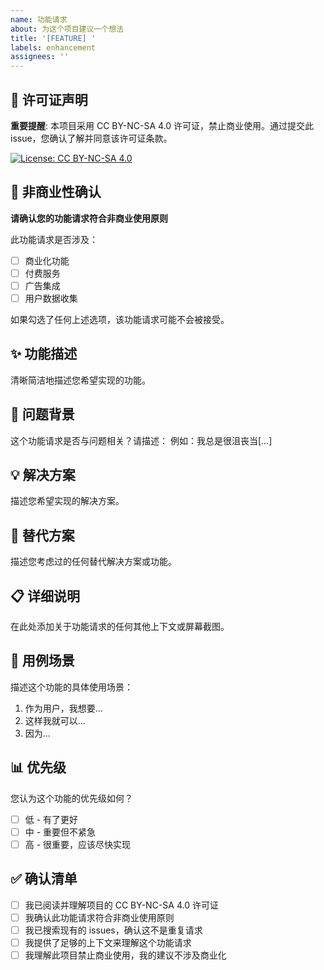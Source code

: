 ```yaml
---
name: 功能请求
about: 为这个项目建议一个想法
title: '[FEATURE] '
labels: enhancement
assignees: ''
---
```


## 📜 许可证声明
**重要提醒**: 本项目采用 CC BY-NC-SA 4.0 许可证，禁止商业使用。通过提交此 issue，您确认了解并同意该许可证条款。

[![License: CC BY-NC-SA 4.0](https://img.shields.io/badge/License-CC%20BY--NC--SA%204.0-lightgrey.svg)](https://creativecommons.org/licenses/by-nc-sa/4.0/)

## 🚫 非商业性确认
**请确认您的功能请求符合非商业使用原则**

此功能请求是否涉及：
- [ ] 商业化功能
- [ ] 付费服务
- [ ] 广告集成
- [ ] 用户数据收集

如果勾选了任何上述选项，该功能请求可能不会被接受。

## ✨ 功能描述
清晰简洁地描述您希望实现的功能。

## 🤔 问题背景
这个功能请求是否与问题相关？请描述：
例如：我总是很沮丧当[...]

## 💡 解决方案
描述您希望实现的解决方案。

## 🔄 替代方案
描述您考虑过的任何替代解决方案或功能。

## 📋 详细说明
在此处添加关于功能请求的任何其他上下文或屏幕截图。

## 🎯 用例场景
描述这个功能的具体使用场景：
1. 作为用户，我想要...
2. 这样我就可以...
3. 因为...

## 📊 优先级
您认为这个功能的优先级如何？
- [ ] 低 - 有了更好
- [ ] 中 - 重要但不紧急
- [ ] 高 - 很重要，应该尽快实现

## ✅ 确认清单
- [ ] 我已阅读并理解项目的 CC BY-NC-SA 4.0 许可证
- [ ] 我确认此功能请求符合非商业使用原则
- [ ] 我已搜索现有的 issues，确认这不是重复请求
- [ ] 我提供了足够的上下文来理解这个功能请求
- [ ] 我理解此项目禁止商业使用，我的建议不涉及商业化 